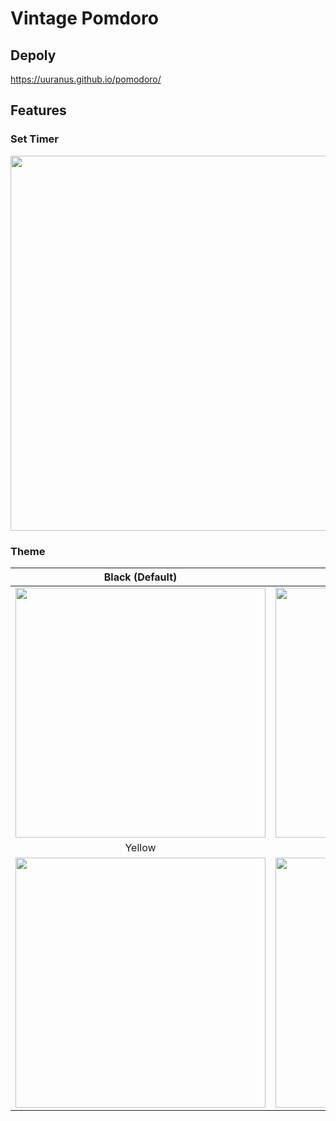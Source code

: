 # Vintage Pomdoro



## Depoly
https://uuranus.github.io/pomodoro/


## Features
### Set Timer
<img src = "https://github.com/user-attachments/assets/b8f1b603-2365-43d1-843e-fd7f7427d38d" width = "600"/>


### Theme

|Black (Default)| Red | Green |
|:--:|:--:|:--:|
|<img src = "https://github.com/user-attachments/assets/44c50b0b-2164-4b28-b948-3e71e3122a84" width = "400"/>|<img src = "https://github.com/user-attachments/assets/e4cbcfd3-1381-4d7e-871c-ec259f65df5e" width = "400"/>|<img src = "https://github.com/user-attachments/assets/bf9494d7-2c29-413c-a88c-d3f114dd40a7" width = "400"/>|
| Yellow | Blue| |
|<img src = "https://github.com/user-attachments/assets/9e9a7a03-823b-4377-afb6-3a23ee6fd869" width = "400"/>|<img src = "https://github.com/user-attachments/assets/2a4fdad5-c478-4a43-88a8-bee6ca13a240" width = "400"/>|

